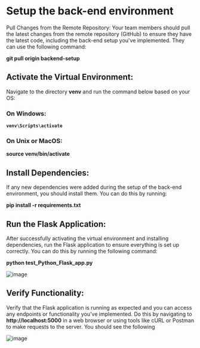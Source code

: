 # Setup the back-end environment
Pull Changes from the Remote Repository:
Your team members should pull the latest changes from the remote repository (GitHub) to ensure they have the latest code, including the back-end setup you've implemented. They can use the following command:

**git pull origin backend-setup**

## Activate the Virtual Environment:
Navigate to the directory **venv** and run the command below based on your OS:

### On Windows:

**`venv\Scripts\activate`**

### On Unix or MacOS:

**source venv/bin/activate** 

## Install Dependencies:
If any new dependencies were added during the setup of the back-end environment, you should install them. You can do this by running:

**pip install -r requirements.txt**

## Run the Flask Application:
After successfully activating the virtual environment and installing dependencies, run the Flask application to ensure everything is set up correctly. You can do this by running the following command:

**python test_Python_Flask_app.py**

![image](https://github.com/TSP-24/TSP-24/assets/110961902/161b47ef-1f37-4bdf-aaa3-b5eb58a449f6)


## Verify Functionality:
Verify that the Flask application is running as expected and you can access any endpoints or functionality you've implemented. Do this by navigating to **http://localhost:5000** in a web browser or using tools like cURL or Postman to make requests to the server. You should see the following

![image](https://github.com/TSP-24/TSP-24/assets/110961902/dfd66861-3158-40bf-a7d5-c6fdd221eed8)
